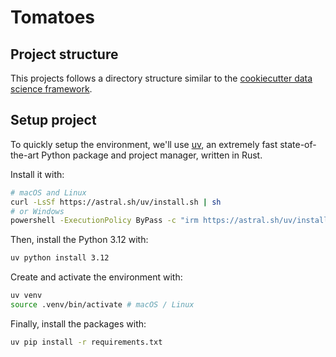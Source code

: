 # Tomatoes

## Project structure

This projects follows a directory structure similar to the [cookiecutter data science framework](https://cookiecutter-data-science.drivendata.org/).

## Setup project

To quickly setup the environment, we'll use [uv](https://docs.astral.sh/uv/), an extremely fast state-of-the-art Python package and project manager, written in Rust.

Install it with:

```bash
# macOS and Linux
curl -LsSf https://astral.sh/uv/install.sh | sh
# or Windows
powershell -ExecutionPolicy ByPass -c "irm https://astral.sh/uv/install.ps1 | iex"
```

Then, install the Python 3.12 with:
```bash
uv python install 3.12
```

Create and activate the environment with:
```bash
uv venv
source .venv/bin/activate # macOS / Linux
```

Finally, install the packages with:
```bash
uv pip install -r requirements.txt
```